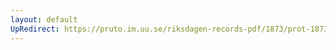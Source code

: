```yaml
---
layout: default
UpRedirect: https://pruto.im.uu.se/riksdagen-records-pdf/1873/prot-1873--ak--310/prot-1873--ak--310_001.pdf
---
```


